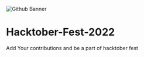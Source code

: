 ![Github Banner](https://user-images.githubusercontent.com/74012511/194163053-5dadfe11-1677-4698-ab7b-013c5353d928.png)
# Hacktober-Fest-2022
Add Your contributions and be a part of hacktober fest
